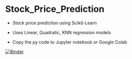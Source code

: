 # Stock_Price_Prediction

* Stock price prediction using Scikit-Learn

* Uses Linear, Quadratic, KNN regression models

* Copy the py code to Jupyter notebook or Google Colab

[![Binder](https://mybinder.org/badge_logo.svg)](https://mybinder.org/v2/gh/rajesh1402/Stock_Price_Prediction/master)
